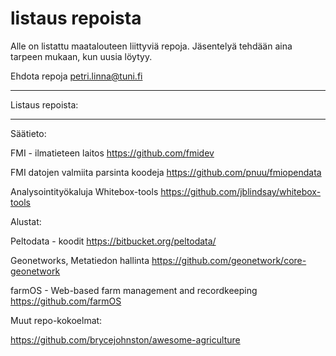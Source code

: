 # listaus repoista
Alle on listattu maatalouteen liittyviä repoja. Jäsentelyä tehdään aina tarpeen mukaan, kun uusia löytyy. 

Ehdota repoja petri.linna@tuni.fi

**********************************
Listaus repoista:
**********************************

Säätieto:

FMI - ilmatieteen laitos
https://github.com/fmidev

FMI datojen valmiita parsinta koodeja
https://github.com/pnuu/fmiopendata

Analysointityökaluja
Whitebox-tools
https://github.com/jblindsay/whitebox-tools


Alustat:

Peltodata - koodit
https://bitbucket.org/peltodata/

Geonetworks, Metatiedon hallinta
https://github.com/geonetwork/core-geonetwork

farmOS - Web-based farm management and recordkeeping
https://github.com/farmOS


Muut repo-kokoelmat:

https://github.com/brycejohnston/awesome-agriculture

